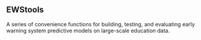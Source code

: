 ## EWStools

A series of convenience functions for building, testing, and evaluating early 
warning system predictive models on large-scale education data. 